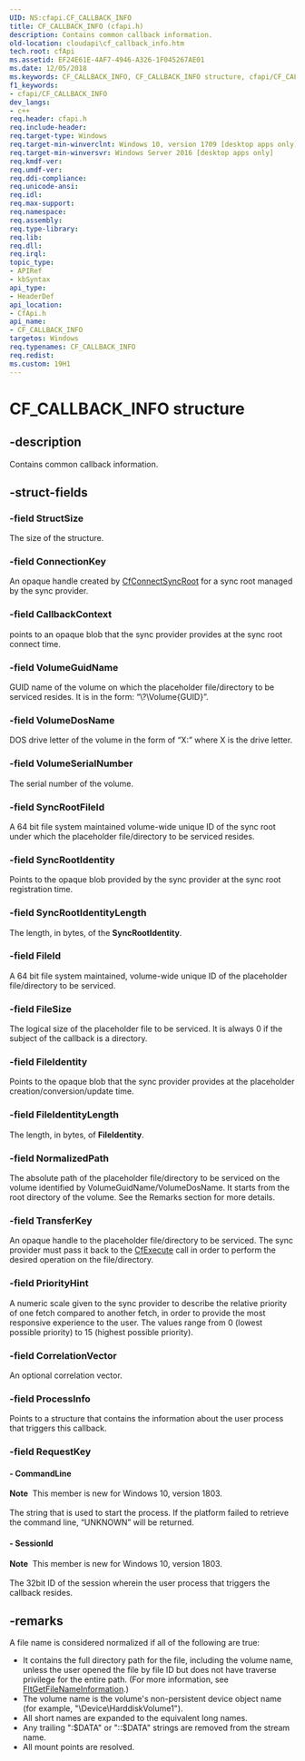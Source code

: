 ```yaml
---
UID: NS:cfapi.CF_CALLBACK_INFO
title: CF_CALLBACK_INFO (cfapi.h)
description: Contains common callback information.
old-location: cloudapi\cf_callback_info.htm
tech.root: cfApi
ms.assetid: EF24E61E-4AF7-4946-A326-1F045267AE01
ms.date: 12/05/2018
ms.keywords: CF_CALLBACK_INFO, CF_CALLBACK_INFO structure, cfapi/CF_CALLBACK_INFO, cloudApi.cf_callback_info
f1_keywords:
- cfapi/CF_CALLBACK_INFO
dev_langs:
- c++
req.header: cfapi.h
req.include-header: 
req.target-type: Windows
req.target-min-winverclnt: Windows 10, version 1709 [desktop apps only]
req.target-min-winversvr: Windows Server 2016 [desktop apps only]
req.kmdf-ver: 
req.umdf-ver: 
req.ddi-compliance: 
req.unicode-ansi: 
req.idl: 
req.max-support: 
req.namespace: 
req.assembly: 
req.type-library: 
req.lib: 
req.dll: 
req.irql: 
topic_type:
- APIRef
- kbSyntax
api_type:
- HeaderDef
api_location:
- CfApi.h
api_name:
- CF_CALLBACK_INFO
targetos: Windows
req.typenames: CF_CALLBACK_INFO
req.redist: 
ms.custom: 19H1
---
```


# CF_CALLBACK_INFO structure


## -description


Contains common callback information.


## -struct-fields




### -field StructSize

The size of the structure.


### -field ConnectionKey

An opaque handle created by <a href="https://docs.microsoft.com/windows/desktop/api/cfapi/nf-cfapi-cfconnectsyncroot">CfConnectSyncRoot</a> for a sync root managed by the sync provider. 


### -field CallbackContext

points to an opaque blob that the sync provider provides at the sync root connect time. 


### -field VolumeGuidName

GUID name of the volume on which the placeholder file/directory to be serviced resides. It is in the form: “\\?\Volume{GUID}”.


### -field VolumeDosName

DOS drive letter of the volume in the form of “X:” where X is the drive letter.


### -field VolumeSerialNumber

The serial number of the volume.


### -field SyncRootFileId

A 64 bit file system maintained volume-wide unique ID of the sync root under which the placeholder file/directory to be serviced resides.


### -field SyncRootIdentity

Points to the opaque blob provided by the  sync provider at the sync root registration time.


### -field SyncRootIdentityLength

The length, in bytes, of the <b>SyncRootIdentity</b>.


### -field FileId

A 64 bit file system maintained, volume-wide unique ID of the placeholder file/directory to be serviced.


### -field FileSize

The logical size of the placeholder file to be serviced. It is always 0 if the subject of the callback is a directory.


### -field FileIdentity

Points to the opaque blob that the sync provider provides at the placeholder creation/conversion/update time.


### -field FileIdentityLength

The length, in bytes, of <b>FileIdentity</b>.


### -field NormalizedPath

The absolute path of the placeholder file/directory to be serviced on the volume identified by VolumeGuidName/VolumeDosName. It starts from the root directory of the volume. See the Remarks section for more details.


### -field TransferKey

An opaque handle to the placeholder file/directory to be serviced. The sync provider must pass it back to the <a href="https://docs.microsoft.com/windows/desktop/api/cfapi/nf-cfapi-cfexecute">CfExecute</a> call in order to perform the desired operation on the file/directory.


### -field PriorityHint

A numeric scale given to the sync provider to describe the relative priority of one fetch compared to another fetch, in order to provide the most responsive experience to the user.  The values range from 0 (lowest possible priority) to 15 (highest possible priority).


### -field CorrelationVector

An optional correlation vector.


### -field ProcessInfo

Points to a structure that contains the information about the user process that triggers this callback.


### -field RequestKey

 




#### - CommandLine

<div class="alert"><b>Note</b>  This member is new for Windows 10, version 1803.</div>
<div> </div>
The string that is used to start the process. If the platform failed to retrieve the command line, “UNKNOWN” will be returned. 



#### - SessionId

<div class="alert"><b>Note</b>  This member is new for Windows 10, version 1803.</div>
<div> </div>
The 32bit ID of the session wherein the user process that triggers the callback resides. 



## -remarks




A file name is considered normalized if all of the following are true:

<ul>
<li>It contains the full directory path for the file, including the volume name, unless the user opened the file by file ID but does not have traverse privilege for the entire path. (For more information, see <a href="https://docs.microsoft.com/windows-hardware/drivers/ddi/content/fltkernel/nf-fltkernel-fltgetfilenameinformation">FltGetFileNameInformation</a>.)
</li>
<li>The volume name is the volume's non-persistent device object name (for example, "\Device\HarddiskVolume1").
</li>
<li>All short names are expanded to the equivalent long names.
</li>
<li>Any trailing ":$DATA" or "::$DATA" strings are removed from the stream name.
</li>
<li>	All mount points are resolved.
</li>
</ul>




